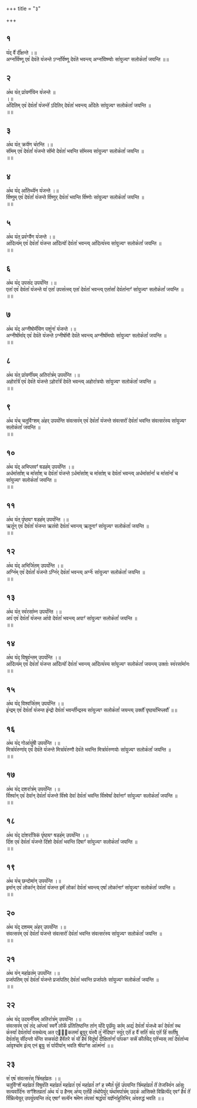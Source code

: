 +++
title = "३"

+++
## १  
य꣡द् वै꣡ दी꣡क्षन्ते ।॥  
अग्ना꣡वि꣡ष्णू एव꣡ देव꣡ते य꣡जन्ते ऽग्ना꣡वि꣡ष्णू देव꣡ते भवन्त्य् अग्ना꣡विष्ण्वोः सा꣡युज्यꣳ सलोक꣡तां꣡ जयन्ति ॥॥  
## २  
अ꣡थ य꣡त् प्रा꣡यणी꣡येन य꣡जन्ते ॥  
।॥  
अ꣡दितिम् एव꣡ देव꣡तां꣡ य꣡जन्ते꣡ ऽदितिर् देव꣡ता꣡ भवन्त्य् अ꣡दितेः सा꣡युज्यꣳ सलोक꣡तां꣡ जयन्ति ॥  
॥॥  
## ३  
अ꣡थ य꣡त् क्रये꣡ण च꣡रन्ति ।॥  
सो꣡मम् एव꣡ देव꣡तां꣡ य꣡जन्ते सो꣡मो देव꣡ता꣡ भवन्ति सो꣡मस्य सा꣡युज्यꣳ सलोक꣡तां꣡ जयन्ति ॥  
॥॥  
## ४  
अ꣡थ य꣡द् आ꣡तिथ्ये꣡न य꣡जन्ते ।॥  
वि꣡ष्णुम् एव꣡ देव꣡तां꣡ य꣡जन्ते वि꣡ष्णुर् देव꣡ता꣡ भवन्ति वि꣡ष्णोः सा꣡युज्यꣳ सलोक꣡तां꣡ जयन्ति ॥  
॥॥  
## ५  
अ꣡थ य꣡त् प्रव꣡र्ग्येण य꣡जन्ते ।॥  
आ꣡दित्य꣡म् एव꣡ देव꣡तां꣡ य꣡जन्त आ꣡दित्यो꣡ देव꣡ता꣡ भवन्त्य् आ꣡दित्य꣡स्य सा꣡युज्यꣳ सलोक꣡तां꣡ जयन्ति ॥  
॥॥  
## ६  
अ꣡थ य꣡द् उपस꣡द उपय꣡न्ति ।॥  
एता꣡ एव꣡ देव꣡ता꣡ य꣡जन्ते या꣡ एता꣡ उपस꣡त्स्व् एता꣡ देव꣡ता꣡ भवन्त्य् एता꣡सां꣡ देव꣡ता꣡नाꣳ꣡ सा꣡युज्यꣳ सलोक꣡तां꣡ जयन्ति ॥  
॥॥  
## ७  
अ꣡थ य꣡द् अग्नीषोमी꣡येण पशु꣡ना꣡ य꣡जन्ते ।॥  
अग्नीषो꣡मा꣡व् एव꣡ देव꣡ते य꣡जन्ते ऽग्नीषो꣡मौ देव꣡ते भवन्त्य् अग्नीषो꣡मयोः सा꣡युज्यꣳ सलोक꣡तां꣡ जयन्ति ॥  
॥॥  
## ८  
अ꣡थ य꣡त् प्रा꣡यणी꣡यम् अतिरा꣡त्र꣡म् उपय꣡न्ति ।॥  
अहोरा꣡त्रे꣡ एव꣡ देव꣡ते य꣡जन्ते ऽहोरा꣡त्रे꣡ देव꣡ते भवन्त्य् अहोरा꣡त्रयोः सा꣡युज्यꣳ सलोक꣡तां꣡ जयन्ति ॥  
॥॥  
## ९  
अ꣡थ य꣡च् चतुर्विꣳशम् अ꣡हर् उपय꣡न्ति संवत्सर꣡म् एव꣡ देव꣡तां꣡ य꣡जन्ते संवत्सरो꣡ देव꣡ता꣡ भवन्ति संवत्सर꣡स्य सा꣡युज्यꣳ सलोक꣡तां꣡ जयन्ति ॥  
॥॥  
## १०  
अ꣡थ य꣡द् अभिप्लवꣳ꣡ षडह꣡म् उपय꣡न्ति ।॥  
अर्धमा꣡सां꣡श् च मा꣡सां꣡श् च देव꣡ता꣡ य꣡जन्ते ऽर्धमा꣡सा꣡श् च मा꣡सा꣡श् च देव꣡ता꣡ भवन्त्य् अर्धमा꣡सा꣡नां꣡ च मा꣡सा꣡नां꣡ च सा꣡युज्यꣳ सलोक꣡तां꣡ जयन्ति ॥  
॥॥  
## ११  
अ꣡थ य꣡त् पृ꣡ष्ठ्यꣳ षडह꣡म् उपय꣡न्ति ।॥  
ऋतू꣡न् एव꣡ देव꣡ता꣡ य꣡जन्त ऋत꣡वो देव꣡ता꣡ भवन्त्य् ऋतूनाꣳ꣡ सा꣡युज्यꣳ सलोक꣡तां꣡ जयन्ति ॥  
॥॥  
## १२  
अ꣡थ य꣡द् अभिजि꣡तम् उपय꣡न्ति ।॥  
अग्नि꣡म् एव꣡ देव꣡तां꣡ य꣡जन्ते ऽग्नि꣡र् देव꣡ता꣡ भवन्त्य् अग्नेः꣡ सा꣡युज्यꣳ सलोक꣡तां꣡ जयन्ति ॥  
॥॥  
## १३  
अ꣡थ य꣡त् स्व꣡रसा꣡म्न उपय꣡न्ति ।॥  
अप꣡ एव꣡ देव꣡तां꣡ य꣡जन्त आ꣡पो देव꣡ता꣡ भवन्त्य् अपाꣳ꣡ सा꣡युज्यꣳ सलोक꣡तां꣡ जयन्ति ॥  
॥॥  
## १४  
अ꣡थ य꣡द् विषुव꣡न्तम् उपय꣡न्ति ।॥  
आ꣡दित्य꣡म् एव꣡ देव꣡तां꣡ य꣡जन्त आ꣡दित्यो꣡ देव꣡ता꣡ भवन्त्य् आ꣡दित्य꣡स्य सा꣡युज्यꣳ सलोक꣡तां꣡ जयन्त्य् उक्ताः꣡ स्व꣡रसा꣡मा꣡नः ॥॥  
## १५  
अ꣡थ य꣡द् विश्वजि꣡तम् उपय꣡न्ति ।॥  
इ꣡न्द्रम् एव꣡ देव꣡तां꣡ य꣡जन्त इ꣡न्द्रो देव꣡ता꣡ भवन्ती꣡न्द्रस्य सा꣡युज्यꣳ सलोक꣡तां꣡ जयन्त्य् उक्तौ꣡ पृष्ठ्या꣡भिप्लवौ꣡ ॥॥  
## १६  
अ꣡थ य꣡द् गोआ꣡यु꣡षी उपय꣡न्ति ।॥  
मित्रा꣡व꣡रुणा꣡व् एव꣡ देव꣡ते य꣡जन्ते मित्रा꣡व꣡रुणौ देव꣡ते भवन्ति मित्रा꣡व꣡रुणयोः सा꣡युज्यꣳ सलोक꣡तां꣡ जयन्ति ॥  
॥॥  
## १७  
अ꣡थ य꣡द् दशरा꣡त्र꣡म् उपय꣡न्ति ।॥  
वि꣡श्वा꣡न् एव꣡ देवा꣡न् देव꣡तां꣡ य꣡जन्ते वि꣡श्वे देवा꣡ देव꣡ता꣡ भवन्ति वि꣡श्वेषां꣡ देवा꣡नाꣳ꣡ सा꣡युज्यꣳ सलोक꣡तां꣡ जयन्ति ॥  
॥॥  
## १८  
अ꣡थ य꣡द् दा꣡शरा꣡त्रिकं पृ꣡ष्ठ्यꣳ षडह꣡म् उपय꣡न्ति ।॥  
दि꣡श एव꣡ देव꣡ता꣡ य꣡जन्ते दि꣡शो देव꣡ता꣡ भवन्ति दिषाꣳ꣡ सा꣡युज्यꣳ सलोक꣡तां꣡ जयन्ति ॥  
॥॥  
## १९  
अ꣡थ य꣡च् छन्दोमा꣡न् उपय꣡न्ति ।॥  
इमा꣡न् एव꣡ लोका꣡न् देव꣡ता꣡ य꣡जन्त इमे꣡ लोका꣡ देव꣡ता꣡ भवन्त्य् एषां꣡ लोका꣡नाꣳ꣡ सा꣡युज्यꣳ सलोक꣡तां꣡ जयन्ति ॥  
॥॥  
## २०  
अ꣡थ य꣡द् दशमम् अ꣡हर् उपय꣡न्ति ।॥  
संवत्सर꣡म् एव꣡ देव꣡तां꣡ य꣡जन्ते संवत्सरो꣡ देव꣡ता꣡ भवन्ति संवत्सर꣡स्य सा꣡युज्यꣳ सलोक꣡तां꣡ जयन्ति ॥  
॥॥  
## २१  
अ꣡थ य꣡न् महा꣡व्रत꣡म् उपय꣡न्ति ।॥  
प्रजा꣡पतिम् एव꣡ देव꣡तां꣡ य꣡जन्ते प्रजा꣡पतिर् देव꣡ता꣡ भवन्ति प्रजा꣡पतेः सा꣡युज्यꣳ सलोक꣡तां꣡ जयन्ति ॥  
॥॥  
## २२  
अ꣡थ य꣡द् उदयनी꣡यम् अतिरा꣡त्र꣡म् उपय꣡न्ति ।॥  
संवत्सर꣡म् एव꣡ त꣡द् आ꣡प्त्वा꣡ स्वर्गे꣡ लोके꣡ प्र꣡तितिष्ठन्ति ता꣡न् य꣡दि पृछे꣡युः का꣡म् अद्य꣡ देव꣡तां꣡ य꣡जध्वे का꣡ देव꣡ता꣡ स्थ क꣡स्यां꣡ देव꣡ता꣡यां꣡ वसथेत्य् अत एवै᳡कतमां꣡ ब्रूयुर् य꣡स्यै तु꣡ ने꣡दिष्ठꣳ स्यु꣡र् एते꣡ ह वै꣡ सति꣡ स꣡द एते꣡ हि꣡ सती꣡षु देव꣡ता꣡सु सी꣡दन्तो य꣡न्ति सत्त्रस꣡दो हैवे꣡तरे स꣡ यो꣡ हैवं꣡ विदु꣡षां꣡ दीक्षिता꣡नां꣡ पा꣡पकꣳ सत्त्रे꣡ कीर्त꣡येद् एते꣡भ्यस् त्वा꣡ देव꣡ता꣡भ्य आ꣡वृश्चा꣡म इ꣡त्य् एनं ब्रूयुः स꣡ पा꣡पीया꣡न् भवति श्रे꣡याꣳ꣡स आ꣡त्म꣡ना꣡ ॥॥  
## २३  
स꣡ एष꣡ संवत्सर꣡स् त्रि꣡महा꣡व्रतः ।॥  
चतुर्विꣳशे꣡ महा꣡व्रतं꣡ विषुव꣡ति महा꣡व्रतं꣡ महा꣡व्रत꣡ एव꣡ महा꣡व्रतं꣡ तꣳ꣡ ह स्मैतं꣡ पू꣡र्व उ꣡पयन्ति त्रि꣡महा꣡व्रतं꣡ ते꣡ तेजस्वि꣡न आ꣡सुः सत्यवा꣡दि꣡नः सꣳ꣡शितव्रता꣡ अ꣡थ य꣡ उ हैनम् अ꣡प्य् एत꣡र्हि त꣡थोपेयु꣡र् य꣡था꣡मपा꣡त्र꣡म् उदक꣡ आ꣡सिक्ते विम्रित्ये꣡द् एवꣳ꣡ हैव꣡ ते꣡ वि꣡म्रित्येयुर् उपयु꣡पयन्ति त꣡द् एषाꣳ꣡ सत्ये꣡न श्र꣡मेण त꣡पसा꣡ श्रद्ध꣡या꣡ यज्ञे꣡ना꣡हुतिभिर् अ꣡वरुद्धं भवति ॥॥  